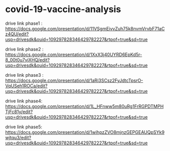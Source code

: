 # covid-19-vaccine-analysis

drive link phase1 :
https://docs.google.com/presentation/d/11VSgmEivvZuh75k8nvmVrvbF71aCz4QU/edit?usp=drivesdk&ouid=109297828346429782227&rtpof=true&sd=true

drive link phase2 :
https://docs.google.com/presentation/d/1XxX3j40UYRD6EpKd5r-8_00t0u7vjXHQ/edit?usp=drivesdk&ouid=109297828346429782227&rtpof=true&sd=true

drive link phase3 :
https://docs.google.com/presentation/d/1aRi3SCsz2FyJdtcTpsrO-VqUSeh1ROCa/edit?usp=drivesdk&ouid=109297828346429782227&rtpof=true&sd=true

drive link phase4:
https://docs.google.com/presentation/d/1L_HFnww5m80uRg1FrRGPDTMPHTjFc81y/edit?usp=drivesdk&ouid=109297828346429782227&rtpof=true&sd=true

drive link phase5:
https://docs.google.com/presentation/d/1wihpzZVO8mjnzGEPGEAUQpSYk9wjtqu3/edit?usp=drivesdk&ouid=109297828346429782227&rtpof=true&sd=true

